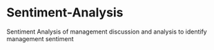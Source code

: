# Sentiment-Analysis
Sentiment Analysis of management discussion and analysis to identify management sentiment
